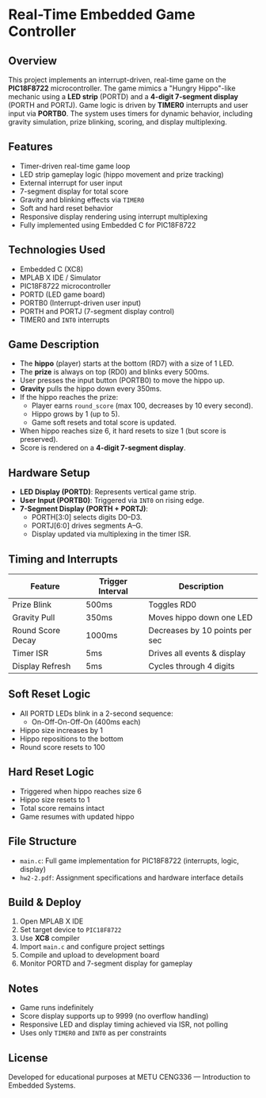 # Real-Time Embedded Game Controller

## Overview

This project implements an interrupt-driven, real-time game on the **PIC18F8722** microcontroller. The game mimics a "Hungry Hippo"-like mechanic using a **LED strip** (PORTD) and a **4-digit 7-segment display** (PORTH and PORTJ). Game logic is driven by **TIMER0** interrupts and user input via **PORTB0**. The system uses timers for dynamic behavior, including gravity simulation, prize blinking, scoring, and display multiplexing.

## Features

- Timer-driven real-time game loop
- LED strip gameplay logic (hippo movement and prize tracking)
- External interrupt for user input
- 7-segment display for total score
- Gravity and blinking effects via `TIMER0`
- Soft and hard reset behavior
- Responsive display rendering using interrupt multiplexing
- Fully implemented using Embedded C for PIC18F8722

## Technologies Used

- Embedded C (XC8)
- MPLAB X IDE / Simulator
- PIC18F8722 microcontroller
- PORTD (LED game board)
- PORTB0 (Interrupt-driven user input)
- PORTH and PORTJ (7-segment display control)
- TIMER0 and `INT0` interrupts

## Game Description

- The **hippo** (player) starts at the bottom (RD7) with a size of 1 LED.
- The **prize** is always on top (RD0) and blinks every 500ms.
- User presses the input button (PORTB0) to move the hippo up.
- **Gravity** pulls the hippo down every 350ms.
- If the hippo reaches the prize:
  - Player earns `round_score` (max 100, decreases by 10 every second).
  - Hippo grows by 1 (up to 5).
  - Game soft resets and total score is updated.
- When hippo reaches size 6, it hard resets to size 1 (but score is preserved).
- Score is rendered on a **4-digit 7-segment display**.

## Hardware Setup

- **LED Display (PORTD)**: Represents vertical game strip.
- **User Input (PORTB0)**: Triggered via `INT0` on rising edge.
- **7-Segment Display (PORTH + PORTJ)**:
  - PORTH[3:0] selects digits D0–D3.
  - PORTJ[6:0] drives segments A–G.
  - Display updated via multiplexing in the timer ISR.

## Timing and Interrupts

| Feature            | Trigger Interval | Description                      |
|--------------------|------------------|----------------------------------|
| Prize Blink        | 500ms            | Toggles RD0                      |
| Gravity Pull       | 350ms            | Moves hippo down one LED         |
| Round Score Decay  | 1000ms           | Decreases by 10 points per sec   |
| Timer ISR          | 5ms              | Drives all events & display      |
| Display Refresh    | 5ms              | Cycles through 4 digits          |

## Soft Reset Logic

- All PORTD LEDs blink in a 2-second sequence:  
  - On-Off-On-Off-On (400ms each)
- Hippo size increases by 1
- Hippo repositions to the bottom
- Round score resets to 100

## Hard Reset Logic

- Triggered when hippo reaches size 6
- Hippo size resets to 1
- Total score remains intact
- Game resumes with updated hippo

## File Structure

- `main.c`: Full game implementation for PIC18F8722 (interrupts, logic, display)
- `hw2-2.pdf`: Assignment specifications and hardware interface details

## Build & Deploy

1. Open MPLAB X IDE
2. Set target device to `PIC18F8722`
3. Use **XC8** compiler
4. Import `main.c` and configure project settings
5. Compile and upload to development board
6. Monitor PORTD and 7-segment display for gameplay

## Notes

- Game runs indefinitely
- Score display supports up to 9999 (no overflow handling)
- Responsive LED and display timing achieved via ISR, not polling
- Uses only `TIMER0` and `INT0` as per constraints

## License

Developed for educational purposes at METU CENG336 — Introduction to Embedded Systems.

